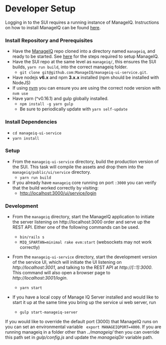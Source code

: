 # Developer Setup

Logging in to the SUI requires a running instance of ManageIQ. Instructions on how to install ManageIQ can be found
[here](https://github.com/ManageIQ/guides/blob/master/developer_setup.md).

### Install Repository and Prerequisites

- Have the [ManageIQ](http://github.com/ManageIQ/manageiq) repo cloned into a
  directory named `manageiq`, and ready to be started. See [here](https://github.com/ManageIQ/guides/blob/master/developer_setup.md)
  for the steps required to setup ManageIQ.
- Have the SUI repo at the same level as `manageiq/`, this ensures the SUI builds, `yarn run build`, into the correct manageiq folder.
  - `git clone git@github.com:ManageIQ/manageiq-ui-service.git`.
- Have nodejs **v6.x** and npm **3.x.x** installed (npm should be installed with NodeJS)
- If using [nvm](https://github.com/creationix/nvm) you can ensure you are using the correct node version with `nvm use`
- Have yarn (^v0.16.1) and gulp globally installed.
  - `npm install -g yarn gulp`
  - Be sure to periodically update with `yarn self-update`

### Install Dependencies

- `cd manageiq-ui-service`
- `yarn install`

### Setup

- From the `manageiq-ui-service` directory, build the production version of
  the SUI. This task  will compile the assets and drop them into the `manageiq/public/ui/service` directory.
  - `yarn run build`
- If you already have `manageiq` core running on port `:3000` you can verify that the build worked correctly by visiting:
	-  [http://localhost:3000/ui/service/login](http://localhost:3000/ui/service/)


### Development

- From the `manageiq` directory, start the ManageIQ application to initiate the server listening on
http://localhost:3000 order and serve up the REST API.
  Either one of the following commands can be used.
  - `bin/rails s`
  - `MIQ_SPARTAN=minimal rake evm:start` (websockets may not work correctly)

- From the `manageiq-ui-service` directory, start the development version of
  the service UI, which will initiate the UI listening on _http://localhost:3001_, and talking to the REST API at
  _http://[::1]:3000_.  This command will also open a browser page to  _http://localhost:3001/login_.
  - `yarn start`
- If you have a local copy of Manage IQ Server installed and would like to start it up at the same time you bring up the service ui web server, run
	- ``` gulp start-manageiq-server ```

If you would like to override the default port (3000) that ManageIQ runs on you can set an environmental variable ``` export MANAGEIQPORT=4000```.
If you are running manageiq in a folder other than _../manageiq/_ then you can override this path set in _gulp/config.js_ and update the _manageiqDir_ variable path.
